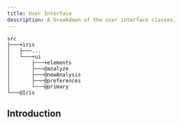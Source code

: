 ```yaml
---
title: User Interface
description: A breakdown of the user interface classes.
---
```


```dos
src
├───+iris
│   ├───...
│   └───+ui
│       ├───+elements
│       ├───@analyze
│       ├───@newAnalysis
│       ├───@preferences
│       └───@primary
└───@Iris
```

## Introduction

